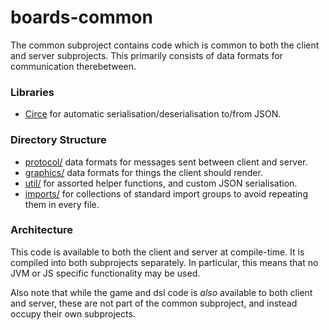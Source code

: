 # boards-common

The common subproject contains code which is common to both the client and server subprojects. This primarily consists of data formats for communication therebetween.

### Libraries

* [Circe](https://circe.github.io/circe/) for automatic serialisation/deserialisation to/from JSON.

### Directory Structure

* [protocol/](./src/main/scala/boards/imports) data formats for messages sent between client and server.
* [graphics/](./src/main/scala/boards/imports) data formats for things the client should render.
* [util/](./src/main/scala/boards/util) for assorted helper functions, and custom JSON serialisation.
* [imports/](./src/main/scala/boards/imports) for collections of standard import groups to avoid repeating them in every file.

### Architecture

This code is available to both the client and server at compile-time. It is compiled into both subprojects separately. In particular, this means that no JVM or JS specific functionality may be used.

Also note that while the game and dsl code is _also_ available to both client and server, these are not part of the common subproject, and instead occupy their own subprojects.

